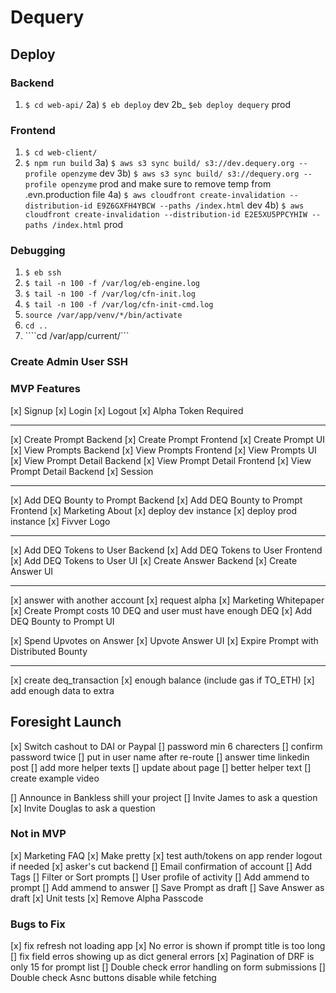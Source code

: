 # Dequery

## Deploy
### Backend
1) ```$ cd web-api/```
2a) ```$ eb deploy``` dev
2b_ ```$eb deploy dequery``` prod

### Frontend
1) ```$ cd web-client/```
2) ```$ npm run build```
3a) ```$ aws s3 sync build/ s3://dev.dequery.org --profile openzyme``` dev
3b) ```$ aws s3 sync build/ s3://dequery.org --profile openzyme``` prod and make sure to remove temp from .evn.production file
4a) ```$ aws cloudfront create-invalidation --distribution-id E9Z6GXFH4YBCW --paths /index.html``` dev
4b) ```$ aws cloudfront create-invalidation --distribution-id E2E5XU5PPCYHIW --paths /index.html``` prod

### Debugging
1) ```$ eb ssh```
3) ```$ tail -n 100 -f /var/log/eb-engine.log```
4) ```$ tail -n 100 -f /var/log/cfn-init.log```
5) ```$ tail -n 100 -f /var/log/cfn-init-cmd.log```
6) ```source /var/app/venv/*/bin/activate```
7) ```cd ..```
8) ````cd /var/app/current/```

### Create Admin User SSH


### MVP Features
[x] Signup
[x] Login
[x] Logout
[x] Alpha Token Required

-----
[x] Create Prompt Backend
[x] Create Prompt Frontend
[x] Create Prompt UI
[x] View Prompts Backend
[x] View Prompts Frontend
[x] View Prompts UI
[x] View Prompt Detail Backend
[x] View Prompt Detail Frontend
[x] View Prompt Detail Backend
[x] Session


------
[x] Add DEQ Bounty to Prompt Backend
[x] Add DEQ Bounty to Prompt Frontend
[x] Marketing About
[x] deploy dev instance
[x] deploy prod instance
[x] Fivver Logo

-----
[x] Add DEQ Tokens to User Backend
[x] Add DEQ Tokens to User Frontend
[x] Add DEQ Tokens to User UI
[x] Create Answer Backend
[x] Create Answer UI

------
[x] answer with another account
[x] request alpha
[x] Marketing Whitepaper
[x] Create Prompt costs 10 DEQ and user must have enough DEQ
[x] Add DEQ Bounty to Prompt UI

[x] Spend Upvotes on Answer
[x] Upvote Answer UI
[x] Expire Prompt with Distributed Bounty


----------------------------------------------
[x] create deq_transaction
    [x] enough balance (include gas if TO_ETH)
    [x] add enough data to extra

## Foresight Launch
[x] Switch cashout to DAI or Paypal
[] password min 6 charecters
[] confirm password twice
[] put in user name after re-route
[] answer time linkedin post
[] add more helper texts
[] update about page
[] better helper text
[] create example video



[] Announce in Bankless shill your project
[] Invite James to ask a question
[x] Invite Douglas to ask a question



### Not in MVP
[x] Marketing FAQ
[x] Make pretty
[x] test auth/tokens on app render logout if needed
[x] asker's cut backend
[] Email confirmation of account
[] Add Tags
[] Filter or Sort prompts
[] User profile of activity
[] Add ammend to prompt
[] Add ammend to answer
[] Save Prompt as draft
[] Save Answer as draft
[x] Unit tests
[x] Remove Alpha Passcode

### Bugs to Fix
[x] fix refresh not loading app
[x] No error is shown if prompt title is too long
[] fix field erros showing up as dict general errors
[x] Pagination of DRF is only 15 for prompt list
[] Double check error handling on form submissions
[] Double check Asnc buttons disable while fetching
